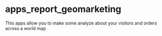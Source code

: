 # apps_report_geomarketing
This apps allow you to make some analyze about your visitors and orders across a world map
